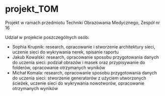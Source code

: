 # projekt_TOM
Projekt w ramach przedmiotu Techniki Obrazowania Medycznego, 
Zespół nr 16

Udział w projekcie poszczególnych osób:
- Sophia Krupnik: research, opracowanie i stworzenie architektury sieci, uczenie sieci do wykrywania nerek, spisanie raportu
- Jakub Kowalski: research, opracowanie sposobu przygotowania danych do uczenia sieci: podział obrazów i masek oraz przypisywanie do folderów, opracowanie otrzymanych wyników
- Michał Komala: research, opracowanie sposobu przygotowania danych do uczenia sieci: stworzenie generatorów z użyciem utworzonych ścieżek, uczenie sieci do wykrywania nowotworów, opracowanie otrzymanych wyników
